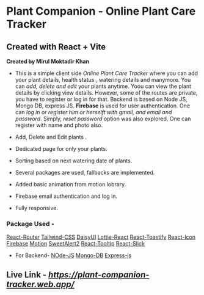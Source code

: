 # Plant Companion - Online Plant Care Tracker

## Created with React + Vite

**Created by Mirul Moktadir Khan**
- This is a simple client side *Online Plant Care Tracker* where you can add your plant details, health status , watering details and manymore. You can *add, delete and edit* your plants anytime. Yoou can view the plant details by clicking view details. However, some of the routes are private, you have to register or log in for that. Backend is based on Node JS, Mongo DB, express JS. **Firebase** is used for user authentication. One can *log in or register him or herselft with gmail, and email and password*. Simply, *reset password* option was also explored. One can register with name and photo also. 

- Add, Delete and Edit plants .
- Dedicated page for only your plants.
- Sorting based on next watering date of plants.
- Several packages are used, fallbacks are implemented.
- Added basic animation from motion lobrary.
- Firebase email authentication and log in.
- Fully responsive.


### Package Used -
[React-Router](https://reactrouter.com/)
[Tailwind-CSS](https://tailwindcss.com/)
[DaisyUI](https://daisyui.com/)
[Lottie-React](https://lottiereact.com/)
[React-Toastify](https://github.com/fkhadra/react-toastify#readme)
[React-Icon](https://react-icons.github.io/react-icons/)
[Firebase](https://firebase.google.com/)
[Motion](https://motion.dev/)
[SweetAlert2](https://sweetalert2.github.io/)
[React-Tooltip](https://react-tooltip.com/)
[React-Slick](https://react-slick.neostack.com/)

- For Backend-
[NOde-JS](https://nodejs.org/en)
[Mongo-DB](https://www.mongodb.com/)
[Express-js](https://expressjs.com/)

## Live Link - ***https://plant-companion-tracker.web.app/***